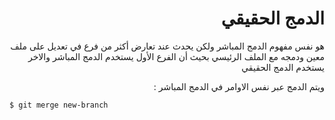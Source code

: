 <div dir="rtl">

# الدمج الحقيقي 

هو نفس مفهوم الدمج المباشر ولكن يحدث عند تعارض أكثر من فرع في تعديل على ملف معين ودمجه مع الملف الرئيسي 
بحيث أن الفرع الأول يستخدم الدمج المباشر والاخر يستخدم الدمج الحقيقي 

ويتم الدمج عبر نفس الاوامر في الدمج المباشر :

<div dir="ltr">

```
$ git merge new-branch
```

